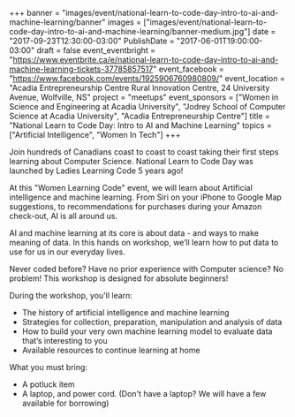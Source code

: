 +++
banner = "images/event/national-learn-to-code-day-intro-to-ai-and-machine-learning/banner"
images = ["images/event/national-learn-to-code-day-intro-to-ai-and-machine-learning/banner-medium.jpg"]
date = "2017-09-23T12:30:00-03:00"
PublishDate = "2017-06-01T19:00:00-03:00"
draft = false
event_eventbright = "https://www.eventbrite.ca/e/national-learn-to-code-day-intro-to-ai-and-machine-learning-tickets-37785857517"
event_facebook = "https://www.facebook.com/events/1925906760980809/"
event_location = "Acadia Entrepreneurship Centre Rural Innovation Centre, 24 University Avenue, Wolfville, NS"
project = "meetups"
event_sponsors = ["Women in Science and Engineering at Acadia University", "Jodrey School of Computer Science at Acadia University", "Acadia Entrepreneurship Centre"]
title = "National Learn to Code Day: Intro to AI and Machine Learning"
topics = ["Artificial Intelligence", "Women In Tech"]
+++

Join hundreds of Canadians coast to coast to coast taking their first steps learning about Computer Science. National Learn to Code Day was launched by Ladies Learning Code 5 years ago!

At this "Women Learning Code" event, we will learn about Artificial intelligence and machine learning. From Siri on your iPhone to Google Map suggestions, to recommendations for purchases during your Amazon check-out, AI is all around us.

AI and machine learning at its core is about data - and ways to make meaning of data. In this hands on workshop, we’ll learn how to put data to use for us in our everyday lives.

Never coded before? Have no prior experience with Computer science? No problem! This workshop is designed for absolute beginners!

During the workshop, you'll learn:

* The history of artificial intelligence and machine learning
* Strategies for collection, preparation, manipulation and analysis of data
* How to build your very own machine learning model to evaluate data that’s interesting to you
* Available resources to continue learning at home


What you must bring:

* A potluck item
* A laptop, and power cord. (Don't have a laptop? We will have a few available for borrowing)
